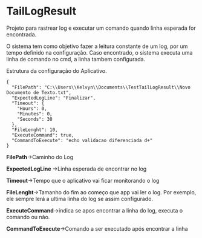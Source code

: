 # TailLogResult
Projeto para rastrear log e executar um comando quando linha esperada for encontrada.

O sistema tem como objetivo fazer a leitura constante de um log, por um tempo definido na configuração. 
Caso encontrado, o sistema executa uma linha de comando no cmd, a linha tambem configurada.

Estrutura da configuração do Aplicativo.

    {
      "FilePath": "C:\\Users\\Kelvyn\\Documents\\TestTailLogResult\\Novo Documento de Texto.txt",   
      "ExpectedLogLine": "Finalizar",     
      "Timeout": {                        
        "Hours": 0,
        "Minutes": 0,
        "Seconds": 30
      },      
      "FileLenght": 10,                                     
      "ExecuteCommand": true,                               
      "CommandToExecute": "echo validacao diferenciada d+" 
    }

**FilePath**->Caminho do Log

**ExpectedLogLine** ->Linha esperada de encontrar no log 

**Timeout**->Tempo que o aplicativo vai ficar monitorando o log

**FileLenght**->Tamanho do fim ao começo que app vai ler o log. Por exemplo, ele sempre lerá a ultima linha do log se assim configurado.

**ExecuteCommand**->indica se apos encontrar a linha do log, executa o comando ou não.

**CommandToExecute**->Comando a ser executado após encontrar a linha
